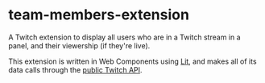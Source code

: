 # team-members-extension

A Twitch extension to display all users who are in a Twitch stream in a panel, and their viewership (if they're live).

This extension is written in Web Components using [Lit](https://lit.dev), and makes all of its data calls through the [public Twitch API](https://dev.twitch.tv/docs/api).
